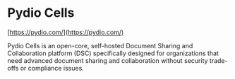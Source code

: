# Pydio Cells

[https://pydio.com/](https://pydio.com/)

Pydio Cells is an open-core, self-hosted Document Sharing and Collaboration platform (DSC) specifically designed for organizations that need advanced document sharing and collaboration without security trade-offs or compliance issues.
